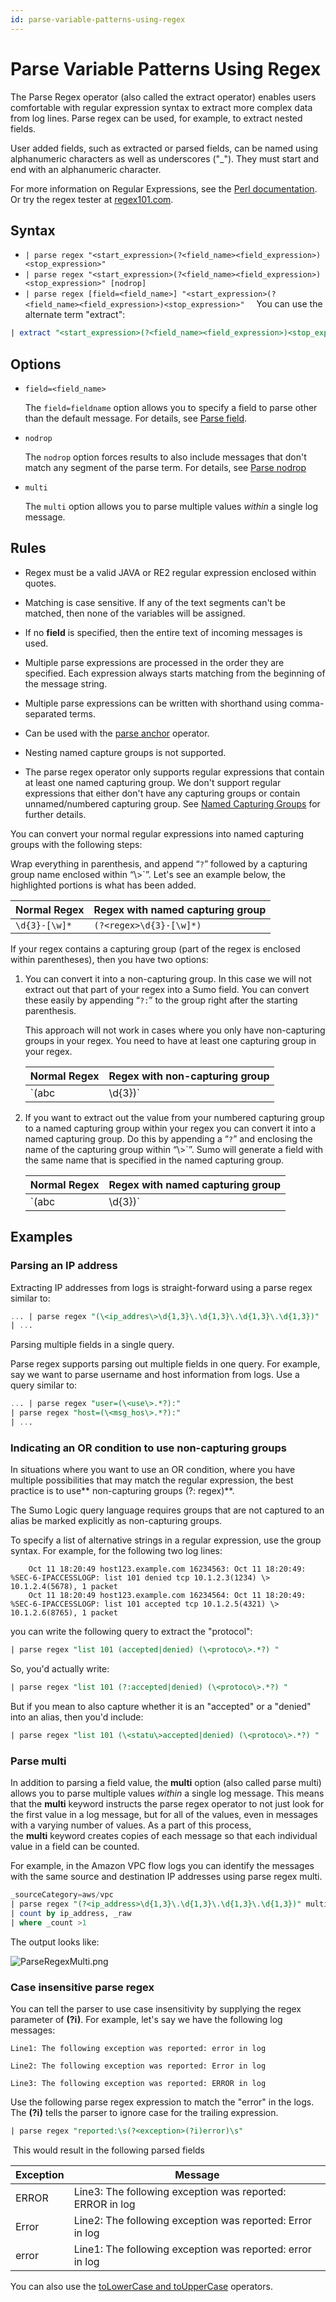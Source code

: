 ```yaml
---
id: parse-variable-patterns-using-regex
---
```


# Parse Variable Patterns Using Regex

The Parse Regex operator (also called the extract operator) enables users comfortable with regular expression syntax to extract more complex data from log lines. Parse regex can be used, for example, to extract nested fields.

User added fields, such as extracted or parsed fields, can be named using alphanumeric characters as well as underscores ("\_"). They must start and end with an alphanumeric character.

For more information on Regular Expressions, see the [Perl documentation](http://perldoc.perl.org/perlre.html#Regular-Expressions). Or try the regex tester at [regex101.com](https://regex101.com/).

## Syntax

* `| parse regex "<start_expression>(?<field_name><field_expression>)<stop_expression>"`
* `| parse regex "<start_expression>(?<field_name><field_expression>)<stop_expression>" [nodrop]`
* `| parse regex [field=<field_name>] "<start_expression>(?<field_name><field_expression>)<stop_expression>" `
     
You can use the alternate term "extract":

```sql
| extract "<start_expression>(?<field_name><field_expression>)<stop_expression>"
```

## Options

* `field=<field_name>` 

    The `field=fieldname` option allows you to specify a field to parse other than the default message. For details, see [Parse field](parse-field-option.md). 

* `nodrop ` 

    The `nodrop` option forces results to also include messages that don't match any segment of the parse term. For details, see [Parse nodrop](parse-nodrop-option.md)

* `multi` 

    The `multi` option allows you to parse multiple values *within* a single log message. 

## Rules

* Regex must be a valid JAVA or RE2 regular expression enclosed within quotes.

* Matching is case sensitive. If any of the text segments can't be matched, then none of the variables will be assigned.

* If no **field** is specified, then the entire text of incoming messages is used.

* Multiple parse expressions are processed in the order they are specified. Each expression always starts matching from the beginning of the message string.

* Multiple parse expressions can be written with shorthand using comma-separated terms.

* Can be used with the [parse anchor](parse-predictable-patterns-using-an-anchor.md) operator.

* Nesting named capture groups is not supported.

* The parse regex operator only supports regular expressions that contain at least one named capturing group. We don't support regular expressions that either don't have any capturing groups or contain unnamed/numbered capturing group. See [Named Capturing Groups](https://www.regular-expressions.info/named.html) for further details.


You can convert your normal regular expressions into named capturing groups with the following steps:  
      
Wrap everything in parenthesis, and append “`?`” followed by a capturing group name enclosed within “\\>`”. Let's see an example below, the highlighted portions is what has been added.

|  Normal Regex | Regex with named capturing group |
|------------------|--------------------------------------|
| `\d{3}-[\w]*`    | `(?<regex>\d{3}-[\w]*)`              |

If your regex contains a capturing group (part of the regex is enclosed within parentheses), then you have two options:

1. You can convert it into a non-capturing group. In this case we will not extract out that part of your regex into a Sumo field. You can convert these easily by appending “`?:`” to the group right after the starting parenthesis.

    This approach will not work in cases where you only have non-capturing
    groups in your regex. You need to have at least one capturing group
    in your regex.

    | Normal Regex |   Regex with non-capturing group |
    |------------------|------------------------------------|
    | `(abc|\d{3})`    | `(?:abc|\d{3})`                    |

1. If you want to extract out the value from your numbered capturing group to a named capturing group within your regex you can convert it into a named capturing group. Do this by appending a “`?`” and enclosing the name of the capturing group within “\\>`”. Sumo will generate a field with the same name that is specified in the named capturing group.

    |  Normal Regex |    Regex with named capturing group |
    |------------------|--------------------------------------|
    | `(abc|\d{3})`    | `(\<test_grou\>abc|\d{3})`           |

## Examples 

### Parsing an IP address

Extracting IP addresses from logs is straight-forward using a parse regex similar to:

```sql
... | parse regex "(\<ip_addres\>\d{1,3}\.\d{1,3}\.\d{1,3}\.\d{1,3})" 
| ...
```

Parsing multiple fields in a single query.

Parse regex supports parsing out multiple fields in one query. For example, say we want to parse username and host information from logs. Use a query similar to:

```sql
... | parse regex "user=(\<use\>.*?):"  
| parse regex "host=(\<msg_hos\>.*?):"  
| ...
```

### Indicating an OR condition to use non-capturing groups

In situations where you want to use an OR condition, where you have multiple possibilities that may match the regular expression, the best practice is to use** non-capturing groups (?: regex)**.

The Sumo Logic query language requires groups that are not captured to an alias be marked explicitly as non-capturing groups.

To specify a list of alternative strings in a regular expression, use the group syntax. For example, for the following two log lines:

```
    Oct 11 18:20:49 host123.example.com 16234563: Oct 11 18:20:49: %SEC-6-IPACCESSLOGP: list 101 denied tcp 10.1.2.3(1234) \> 10.1.2.4(5678), 1 packet
    Oct 11 18:20:49 host123.example.com 16234564: Oct 11 18:20:49: %SEC-6-IPACCESSLOGP: list 101 accepted tcp 10.1.2.5(4321) \> 10.1.2.6(8765), 1 packet
```

you can write the following query to extract the "protocol":

```sql
| parse regex "list 101 (accepted|denied) (\<protoco\>.*?) "
```

So, you'd actually write:

```sql
| parse regex "list 101 (?:accepted|denied) (\<protoco\>.*?) "
```

But if you mean to also capture whether it is an "accepted" or a "denied" into an alias, then you'd include:

```sql
| parse regex "list 101 (\<statu\>accepted|denied) (\<protoco\>.*?) "
```

### Parse multi

In addition to parsing a field value, the **multi** option (also called parse multi) allows you to parse multiple values *within* a single log message. This means that the **multi** keyword instructs the parse regex operator to not just look for the first value in a log message, but for all of the values, even in messages with a varying number of values. As a part of this process, the **multi** keyword creates copies of each message so that each individual value in a field can be counted.

For example, in the Amazon VPC flow logs you can identify the messages with the same source and destination IP addresses using parse regex multi.

```sql
_sourceCategory=aws/vpc 
| parse regex "(?<ip_address>\d{1,3}\.\d{1,3}\.\d{1,3}\.\d{1,3})" multi
| count by ip_address, _raw
| where _count >1
```

The output looks like:

![ParseRegexMulti.png](/img/search-query-language/parse-operators/ParseRegexMulti.png)

### Case insensitive parse regex

You can tell the parser to use case insensitivity by supplying the regex parameter of **(?i)**. For example, let's say we have the following log messages:

`Line1: The following exception was reported: error in log`

`Line2: The following exception was reported: Error in log`

`Line3: The following exception was reported: ERROR in log `

Use the following parse regex expression to match the "error" in the logs. The **(?i)** tells the parser to ignore case for the trailing expression.

```sql
| parse regex "reported:\s(?<exception>(?i)error)\s"
```

 This would result in the following parsed fields

| Exception | Message |
|---------------|-----------------------------------------------------------|
| ERROR         | Line3: The following exception was reported: ERROR in log |
| Error         | Line2: The following exception was reported: Error in log |
| error         | Line1: The following exception was reported: error in log |

You can also use the [toLowerCase and toUpperCase](../search-operators/toLowerCase-and-toUpperCase.md) operators. 
